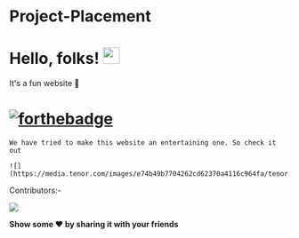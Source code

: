 # Project-Placement

# Hello, folks! <img src="https://raw.githubusercontent.com/MartinHeinz/MartinHeinz/master/wave.gif" width="30px">

It's a fun website :star_struck:

# [![forthebadge](https://forthebadge.com/images/badges/built-with-love.svg)](https://forthebadge.com)

`We have tried to make this website an entertaining one. So check it out`

```Your feedbacks are most welcomed
![](https://media.tenor.com/images/e74b49b7704262cd62370a4116c964fa/tenor.gif)

```

Contributors:-

![](https://img.shields.io/badge/Sameer_Nayak-Priya_Verma-informational?style=flat&logo=<LOGO_NAME>&logoColor=white&color=2bbc8a)

**Show some :heart: by sharing it with your friends**
